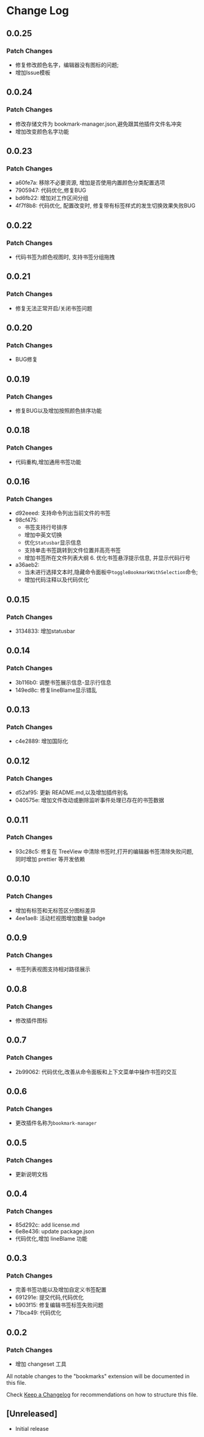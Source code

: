 # Change Log

## 0.0.25

### Patch Changes

- 修复修改颜色名字，编辑器没有图标的问题;
- 增加Issue模板

## 0.0.24

### Patch Changes

- 修改存储文件为 bookmark-manager.json,避免跟其他插件文件名冲突
- 增加改变颜色名字功能

## 0.0.23

### Patch Changes

- a60fe7a: 移除不必要资源, 增加是否使用内置颜色分类配置选项
- 7905947: 代码优化,修复BUG
- bd6fb22: 增加对工作区间分组
- 4f7f8b8: 代码优化, 配置改变时, 修复带有标签样式的发生切换效果失败BUG

## 0.0.22

### Patch Changes

- 代码书签为颜色视图时, 支持书签分组拖拽

## 0.0.21

### Patch Changes

- 修复无法正常开启/关闭书签问题

## 0.0.20

### Patch Changes

- BUG修复

## 0.0.19

### Patch Changes

- 修复BUG以及增加按照颜色排序功能

## 0.0.18

### Patch Changes

- 代码重构,增加通用书签功能

## 0.0.16

### Patch Changes

- d92eeed: 支持命令列出当前文件的书签
- 98cf475:
  - 书签支持行号排序
  - 增加中英文切换
  - 优化`Statusbar`显示信息
  - 支持单击书签跳转到文件位置并高亮书签
  - 增加书签所在文件列表大纲 6. 优化书签悬浮提示信息, 并显示代码行号
- a36aeb2:
  - 当未进行选择文本时,隐藏命令面板中`toggleBookmarkWithSelection`命令;
  - 增加代码注释以及代码优化`

## 0.0.15

### Patch Changes

- 3134833: 增加statusbar

## 0.0.14

### Patch Changes

- 3b116b0: 调整书签展示信息-显示行信息
- 149ed8c: 修复lineBlame显示错乱

## 0.0.13

### Patch Changes

- c4e2889: 增加国际化

## 0.0.12

### Patch Changes

- d52af95: 更新 README.md,以及增加插件别名
- 040575e: 增加文件改动或删除监听事件处理已存在的书签数据

## 0.0.11

### Patch Changes

- 93c28c5: 修复在 TreeView 中清除书签时,打开的编辑器书签清除失败问题, 同时增加 prettier 等开发依赖

## 0.0.10

### Patch Changes

- 增加有标签和无标签区分图标差异
- 4ee1ae8: 活动栏视图增加数量 badge

## 0.0.9

### Patch Changes

- 书签列表视图支持相对路径展示

## 0.0.8

### Patch Changes

- 修改插件图标

## 0.0.7

### Patch Changes

- 2b99062: 代码优化,改善从命令面板和上下文菜单中操作书签的交互

## 0.0.6

### Patch Changes

- 更改插件名称为`bookmark-manager`

## 0.0.5

### Patch Changes

- 更新说明文档

## 0.0.4

### Patch Changes

- 85d292c: add license.md
- 6e8e436: update package.json
- 代码优化,增加 lineBlame 功能

## 0.0.3

### Patch Changes

- 完善书签功能以及增加自定义书签配置
- 691291e: 提交代码,代码优化
- b903f15: 修复编辑书签标签失败问题
- 71bca49: 代码优化

## 0.0.2

### Patch Changes

- 增加 changeset 工具

All notable changes to the "bookmarks" extension will be documented in this file.

Check [Keep a Changelog](http://keepachangelog.com/) for recommendations on how to structure this file.

## [Unreleased]

- Initial release
